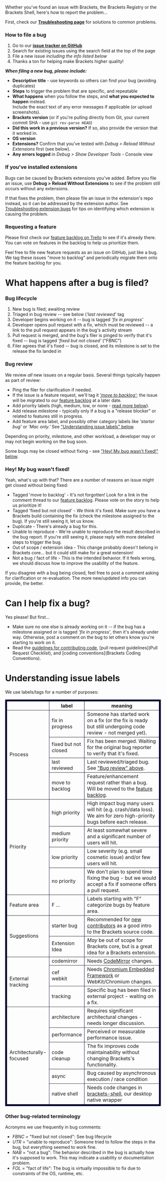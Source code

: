 Whether you've found an issue with Brackets, the Brackets Registry or the Brackets Shell, here's how to report the problem...

First, check our **[Troubleshooting page](https://github.com/brackets-cont/brackets/wiki/Troubleshooting)** for solutions to common problems.

### How to file a bug

1. Go to our **[issue tracker on GitHub](https://github.com/brackets-cont/brackets/issues)**
2. Search for existing issues using the search field at the top of the page
3. File a new issue _including the info listed below_
4. Thanks a ton for helping make Brackets higher quality!

_**When filing a new bug, please include:**_

* **Descriptive title** - use keywords so others can find your bug (avoiding duplicates)
* **Steps** to trigger the problem that are specific, and repeatable
* **What happens** when you follow the steps, and **what you expected to happen** instead.<br>Include the exact text of any error messages if applicable (or upload screenshots).
* **Brackets version** (or if you're pulling directly from Git, your current commit SHA - use `git rev-parse HEAD`)
* **Did this work in a previous version?** If so, also provide the version that it worked in.
* **OS version**
* **Extensions?** Confirm that you've tested with _Debug > Reload Without Extensions_ first (see below).
* **Any errors logged** in _Debug > Show Developer Tools_ - Console view

### If you've installed extensions

Bugs can be caused by Brackets extensions you've added. Before you file an issue, use **Debug > Reload Without Extensions** to see if the problem still occurs without any extensions.

If that fixes the problem, then please file an issue in the extension's repo instead, so it can be addressed by the extension author.  See [Troubleshooting extension bugs](https://github.com/brackets-cont/brackets/wiki/Troubleshooting#wiki-disable-all-extensions) for tips on identifying which extension is causing the problem.

### Requesting a feature

Please first check our [feature backlog on Trello](http://bit.ly/BracketsBacklog) to see if it's already there. You can vote on features in the backlog to help us prioritize them.

Feel free to file new feature requests as an issue on GitHub, just like a bug. We tag these issues "move to backlog" and periodically migrate them onto the feature backlog for you.


# What happens after a bug is filed?

### Bug lifecycle

1. New bug is filed; awaiting review
2. Triaged in bug review -- see below (_'last reviewed'_ tag
3. Developer begins working on it -- bug is tagged _'fix in progress'_
4. Developer opens pull request with a fix, which must be reviewed -- a link to the pull request appears in the bug's activity stream
5. Pull request is merged, and the bug's filer is pinged to verify that it's fixed -- bug is tagged _'fixed but not closed'_ ("FBNC")
6. Filer agrees that it's fixed -- bug is closed, and its milestone is set to the release the fix landed in

### Bug review

We review _all_ new issues on a regular basis. Several things typically happen as part of review:

* Ping the filer for clarification if needed.
* If the issue is a feature request, we'll tag it [_'move to backlog'_](https://github.com/brackets-cont/brackets/issues?labels=move+to+backlog&state=open); the issue will be migrated to our [feature backlog](http://bit.ly/BracketsBacklog) at a later date.
* Add priority labels (high, medium, low, or none - [read more below](#wiki-bug-priority)).
* Add release milestone - typically only if a bug is a "release blocker" or related to features still in progress.
* Add feature area label, and possibly other category labels like _'starter bug'_ or _'Mac only.'_ See ["Understanding issue labels" below](#understanding-issue-labels).

Depending on priority, milestone, and other workload, a developer may or may not begin working on the bug soon.

Some bugs may be closed without fixing - see ["Hey! My bug wasn't fixed!" below](#hey-my-bug-wasnt-fixed).

### Hey! My bug wasn't fixed!

Yeah, what's up with that? There are a number of reasons an issue might get closed without being fixed:

* Tagged 'move to backlog' - It's not forgotten! Look for a link in the comment thread to our [feature backlog](http://bit.ly/BracketsBacklog). Please vote on the story to help us prioritize it!
* Tagged 'fixed but not closed' - _We_ think it's fixed. Make sure you have a Brackets build containing the fix (check the milestone assigned to the bug). If you're still seeing it, let us know.
* Duplicate - There's already a bug for this.
* Unable to reproduce - We're unable to reproduce the result described in the bug report. If you're still seeing it, please reply with more detailed steps to trigger the bug.
* Out of scope / extension idea - This change probably doesn't belong in Brackets core... but it could still make for a great extension!
* Not a bug / fact of life - This is the intended behavior. If it feels wrong, we should discuss how to improve the usability of the feature.

If you disagree with a bug being closed, feel free to post a comment asking for clarification or re-evaluation. The more new/updated info you can provide, the better.


# Can I help fix a bug?

Yes please! But first...

* Make sure no one else is already working on it -- if the bug has a milestone assigned or is tagged _'fix in progress'_, then it's already under way. Otherwise, post a comment on the bug to let others know you're starting to work on it.
* Read the [guidelines for contributing code](https://github.com/brackets-cont/brackets/blob/master/CONTRIBUTING.md#contributing-code), [pull request guidelines](Pull Request Checklist), and [coding conventions](Brackets Coding Conventions).


# Understanding issue labels

We use labels/tags for a number of purposes:

<table width=90% border="5" cellpadding="1" bordercolor="#000033">
  <tr>
    <th width=15% scope="col"></th>
    <th width=15% scope="col">label</th>
    <th width=60% scope="col">meaning</th>
  </tr>
  <tr>
    <td rowspan="4">Process </td>
    <td>fix in progress</td>
    <td>Someone has started work on a fix (or the fix is ready but still undergoing code review - not merged yet).</td>
  </tr>
  <tr>
    <td>fixed but not closed</td>
    <td>Fix has been merged. Waiting for the original bug reporter to verify that it's fixed.</td>
  </tr>
  <tr>
    <td>last reviewed</td>
    <td>Last reviewed/triaged bug. See <a href="#bug-review">"Bug review" above</a>.</td>
  </tr>
  <tr>
    <td>move to backlog</td>
    <td>Feature/enhancement request rather than a bug. Will be moved to the <a href="http://bit.ly/BracketsBacklog">feature backlog</a>.</td>
  </tr>
  <tr>
    <td rowspan="4">Priority <a name="bug-priority"></a></td>
    <td>high priority</td>
    <td>High impact bug many users will hit (e.g. crash/data loss). We aim for zero high-priority bugs before each release.</td>
  </tr>
  <tr>
    <td>medium priority</td>
    <td>At least somewhat severe and a significant number of users will hit.</td>
  </tr>
  <tr>
    <td>low priority</td>
    <td>Low severity (e.g. small cosmetic issue) and/or few users will hit.</td>
  </tr>
  <tr>
    <td>no priority</td>
    <td>We don't plan to  spend time fixing the bug - but we would accept a fix if someone offers a pull request.</td>
  </tr>
  <tr>
    <td>Feature area </td>
    <td>F ...</td>
    <td>Labels starting with "F" categorize bugs by feature area.</td>
  </tr>
  <tr>
    <td rowspan="2">Suggestions </td>
    <td>starter bug</td>
    <td>Recommended for <a href="https://github.com/brackets-cont/brackets/blob/master/CONTRIBUTING.md">new contributors</a> as a good intro to the Brackets source code.</td>
  </tr>
  <tr>
    <td>Extension Idea</td>
    <td><em>May</em> be out of scope for Brackets core, but is a great idea for a Brackets extension.</td>
  </tr>
  <tr>
    <td rowspan="3">External tracking </td>
    <td>codemirror</td>
    <td>Needs <a href="https://github.com/marijnh/CodeMirror">CodeMirror</a> changes.</td>
  </tr>
  <tr>
    <td>cef<br>webkit</td>
    <td>Needs <a href="https://code.google.com/p/chromiumembedded/">Chromium Embedded Framework</a> or WebKit/Chromium changes.</td>
  </tr>
  <tr>
    <td>tracking</td>
    <td>Specific bug has been filed in external project - waiting on a fix.</td>
  </tr>
  <tr>
    <td rowspan="5">Architecturally-focused</td>
    <td>architecture</td>
    <td>Requires significant architectural changes - needs longer discussion.</td>
  </tr>
  <tr>
    <td>performance</td>
    <td>Perceived or measurable performance issue.</td>
  </tr>
  <tr>
    <td>code cleanup</td>
    <td>The fix improves code maintainability without changing Brackets's functionality.</td>
  </tr>
  <tr>
    <td>async</td>
    <td>Bug caused by asynchronous execution / race condition</td>
  </tr>
  <tr>
    <td>native shell</td>
    <td>Needs code changes in <a href="https://github.com/brackets-cont/brackets-shell">brackets-shell</a>, our desktop native wrapper</td>
  </tr>
</table>

### Other bug-related terminology

Acronyms we use frequently in bug comments:

* _FBNC_ = "fixed but not closed": See bug lifecycle
* _UTR_ = "unable to reproduce": Someone tried to follow the steps in the bug, but everything seemed to work fine.
* _NAB_ = "not a bug": The behavior described in the bug is actually how it's supposed to work. This may indicate a usability or documentation problem.
* _FOL_ = "fact of life": The bug is virtually impossible to fix due to constraints of the OS, runtime, etc.